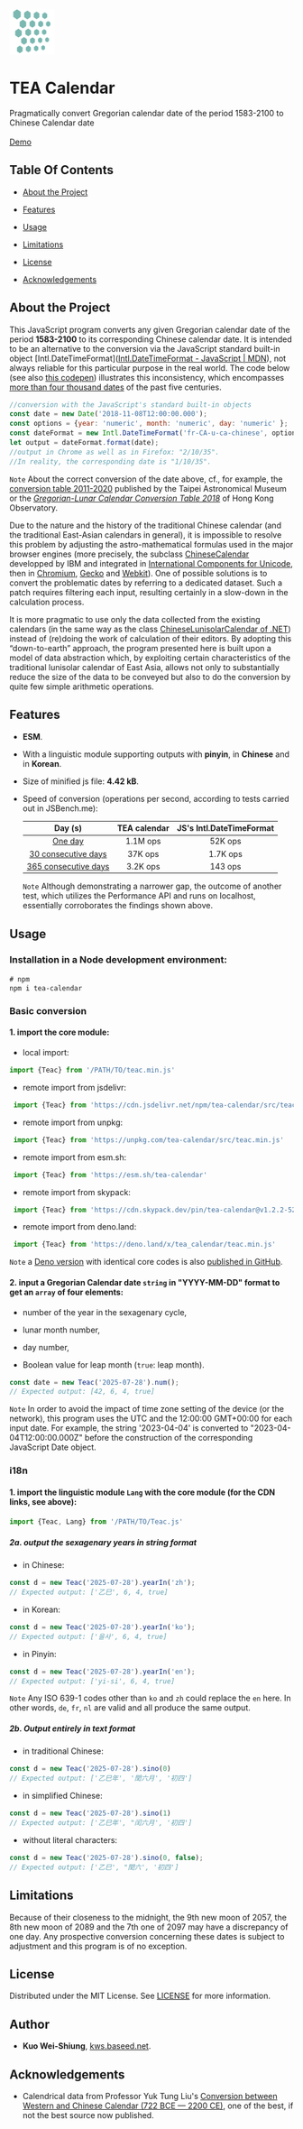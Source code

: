 <br/>
<p text-align="center">
  <a href="banner.png">
    <img src="banner.png" alt="Logo" width="80" height="80">
  </a>
</p>
<h1 text-align="center">TEA Calendar</h1>

<p text-align="center">
    Pragmatically convert Gregorian calendar date of the period 1583-2100 to Chinese Calendar date
        <br/>
    <br/>
<a href="https://codepen.io/kws/pen/KKrjrEy">Demo</a>
  <br/>
</p>

## Table Of Contents

- [About the Project](#about-the-project)

- [Features](#features)

- [Usage](#usage)

- [Limitations](#limitations)

- [License](#license)

- [Acknowledgements](#acknowledgements)

## About the Project

This JavaScript program converts any given Gregorian calendar date of the period **1583-2100** to its corresponding Chinese calendar date. It is intended to be an alternative to the conversion via the JavaScript standard built-in object [Intl.DateTimeFormat]([Intl.DateTimeFormat - JavaScript | MDN](https://developer.mozilla.org/en-US/docs/Web/JavaScript/Reference/Global_Objects/Intl/DateTimeFormat)), not always reliable for this particular purpose in the real world. The code below (see also [this codepen](https://codepen.io/kws/pen/BaGjaPj)) illustrates this inconsistency, which encompasses [more than four thousand dates](https://github.com/uranus-aqua/uranus-aqua.github.io/blob/355155cab0f9a93785fd8e7055ce9cd4b6f8a973/traditional-chinese-calendar-problems-in-js-engins-conversion.md) of the past five centuries. 

```js
//conversion with the JavaScript's standard built-in objects
const date = new Date('2018-11-08T12:00:00.000');
const options = {year: 'numeric', month: 'numeric', day: 'numeric' };
const dateFormat = new Intl.DateTimeFormat('fr-CA-u-ca-chinese', options);
let output = dateFormat.format(date);
//output in Chrome as well as in Firefox: "2/10/35".
//In reality, the corresponding date is "1/10/35".
```

`Note` About the correct conversion of the date above, cf., for example, the [conversion table 2011-2020](https://web.archive.org/web/20230824102033/https://www-ws.gov.taipei/Download.ashx?u=LzAwMS9VcGxvYWQvNDM5L3JlbGZpbGUvNDc1NTcvNzk3MDY5OS9mODNkY2RmOC00NDY2LTQ5MzktYjQ2Mi1kMjg3N2JlNzQzOWQucGRm&n=5ZyL6L6y5puGMjAxMS0yMDIwLnBkZg%3D%3D&icon=..pdf) published by the Taipei Astronomical Museum or the [*Gregorian-Lunar Calendar Conversion Table 2018*](https://web.archive.org/web/20230824104025/https://www.hko.gov.hk/en/gts/time/calendar/pdf/files/2018e.pdf) of Hong Kong Observatory.

Due to the nature and the history of the traditional Chinese calendar (and the traditional East-Asian calendars in general), it is impossible to resolve this problem by adjusting the astro-mathematical formulas used in the major browser engines (more precisely, the subclass [ChineseCalendar](https://github.com/unicode-org/icu/blob/a56dde820dc35665a66f2e9ee8ba58e75049b668/icu4c/source/i18n/chnsecal.cpp)  developped by IBM and integrated in [International Components for Unicode](https://icu.unicode.org/), then in [Chromium](https://chromium.googlesource.com/chromium/deps/icu.git/+/985b9a6f70e13f3db741fed121e4dcc3046ad494/source/i18n/chnsecal.cpp), [Gecko](https://github.com/mozilla/gecko-dev/blob/7a36a26eb0c4c1eb7351f389a0fd84e7ab6ae7fe/intl/icu/source/i18n/chnsecal.h#L9) and [Webkit](https://github.com/WebKit/WebKit/blob/d9f5ea75d6257fa10cbfc0bfb2a2a8d69478f1f9/Source/WTF/icu/unicode/ucal.h)). One of possible solutions is to convert the problematic dates by referring to a dedicated dataset. Such a patch requires filtering each input, resulting certainly in a slow-down in the calculation process.

It is more pragmatic to use only the data collected from the existing calendars (in the same way as the class [ChineseLunisolarCalendar of .NET](https://github.com/dotnet/runtime/blob/5a6d5ef9a9a994e58e48fa22f381d87bc20ca84e/src/libraries/System.Private.CoreLib/src/System/Globalization/ChineseLunisolarCalendar.cs#L14)) instead of (re)doing the work of calculation of their editors. By adopting this “down-to-earth” approach, the program presented here is built upon a model of data abstraction which, by exploiting certain characteristics of the traditional lunisolar calendar of East Asia, allows not only to substantially reduce the size of the data to be conveyed but also to do the conversion by quite few simple arithmetic operations.

## Features

- **ESM**.

- With a linguistic module supporting outputs with **pinyin**, in **Chinese** and in **Korean**.

- Size of minified js file: **4.42 kB**.

- Speed of conversion (operations per second, according to tests carried out in JSBench.me):
  
  | Day (s)                                         | TEA calendar | JS's Intl.DateTimeFormat |
  |:-----------------------------------------------:|:------------:|:------------------------:|
  | [One day](img/performance_1.png)                | 1.1M ops     | 52K ops                  |
  | [30 consecutive days](img/performance_30.png)   | 37K ops      | 1.7K ops                 |
  | [365 consecutive days](img/performance_365.png) | 3.2K ops     | 143 ops                  |
  
  `Note` Although demonstrating a narrower gap, the outcome of another test, which utilizes the Performance API and runs on localhost, essentially corroborates the findings shown above.

## Usage

### Installation in a Node development environment:

```shell
# npm
npm i tea-calendar
```

### Basic conversion

#### 1. import the core module:

- local import:

```js
import {Teac} from '/PATH/TO/teac.min.js'
```

- remote import from jsdelivr:

```js
 import {Teac} from 'https://cdn.jsdelivr.net/npm/tea-calendar/src/teac.min.js'
```

- remote import from unpkg:

```js
 import {Teac} from 'https://unpkg.com/tea-calendar/src/teac.min.js'
```

- remote import from esm.sh:

```js
 import {Teac} from 'https://esm.sh/tea-calendar'
```

- remote import from skypack:

```js
 import {Teac} from 'https://cdn.skypack.dev/pin/tea-calendar@v1.2.2-52FdYM1pHS1geiE67Q2Z/mode=imports,min/optimized/tea-calendar.js'
```

- remote import from deno.land:

```js
 import {Teac} from 'https://deno.land/x/tea_calendar/teac.min.js'
```

`Note` a [Deno version](https://deno.land/x/tea_calendar) with identical core codes is also [published in GitHub](https://github.com/uranus-aqua/tea-calendar-with-deno).

#### 2. input a Gregorian Calendar date `string` in "YYYY-MM-DD" format to get an `array` of four elements:

- number of the year in the sexagenary cycle,

- lunar month number,

- day number,

- Boolean value for leap month (`true`: leap month).

```js
const date = new Teac('2025-07-28').num();
// Expected output: [42, 6, 4, true] 
```

`Note` In order to avoid the impact of time zone setting of the device (or the network), this program uses the UTC and the 12:00:00 GMT+00:00 for each input date. For example, the string '2023-04-04' is converted to "2023-04-04T12:00:00.000Z" before the construction of the corresponding JavaScript Date object.

### i18n

#### 1. import the linguistic module `Lang` with the core module (for the CDN links, see above):

```js
import {Teac, Lang} from '/PATH/TO/Teac.js'
```

##### 2a. output the sexagenary years in string format

- in Chinese:

```js
const d = new Teac('2025-07-28').yearIn('zh');
// Expected output: ['乙巳', 6, 4, true] 
```

- in Korean:

```javascript
const d = new Teac('2025-07-28').yearIn('ko');
// Expected output: ['을사', 6, 4, true] 
```

- in Pinyin:

```javascript
const d = new Teac('2025-07-28').yearIn('en');
// Expected output: ['yi-si', 6, 4, true] 
```

`Note`  Any ISO 639-1 codes other than `ko` and `zh` could replace the `en` here. In other words, `de`, `fr`, `nl` are  valid and all produce the same output. 

##### 2b. Output entirely in text format

- in traditional Chinese:

```js
const d = new Teac('2025-07-28').sino(0)
// Expected output: ['乙巳年', '閏六月', '初四'] 
```

- in simplified Chinese:

```js
const d = new Teac('2025-07-28').sino(1)
// Expected output: ['乙巳年', "闰六月', '初四']
```

- without literal characters:

```js
const d = new Teac('2025-07-28').sino(0, false);
// Expected output: ['乙巳', "閏六', '初四']
```

## Limitations

Because of their closeness to the midnight, the 9th new moon of 2057, the 8th new moon of 2089 and the 7th one of 2097 may have a discrepancy of one day. Any prospective conversion concerning these dates is subject to adjustment and this program is of no exception.

## License

Distributed under the MIT License. See [LICENSE](./LICENSE) for more information.

## Author

* **Kuo Wei-Shiung**, [kws.baseed.net](http://kws.baseed.net).

## Acknowledgements

* Calendrical data from Professor Yuk Tung Liu's [Conversion between Western and Chinese Calendar (722 BCE — 2200 CE)](https://ytliu0.github.io/ChineseCalendar/index.html), one of the best, if not the best source now published.
